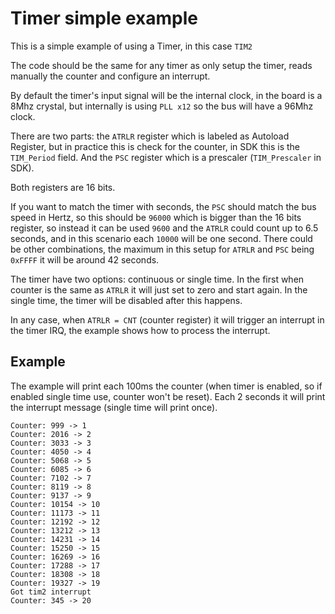 # Timer simple example

This is a simple example of using a Timer, in this case `TIM2`

The code should be the same for any timer as only setup the timer, reads manually
the counter and configure an interrupt.

By default the timer's input signal will be the internal clock, in the board
is a 8Mhz crystal, but internally is using `PLL x12` so the bus will have
a 96Mhz clock.

There are two parts: the `ATRLR` register which is labeled as Autoload Register,
but in practice this is check for the counter, in SDK this is the `TIM_Period` field.
And the `PSC` register which is a prescaler (`TIM_Prescaler` in SDK).

Both registers are 16 bits.

If you want to match the timer with seconds, the `PSC` should match the bus speed
in Hertz, so this should be `96000` which is bigger than the 16 bits register,
so instead it can be used `9600` and the `ATRLR` could count up to 6.5 seconds,
and in this scenario each `10000` will be one second.
There could be other combinations, the maximum in this setup for `ATRLR` and `PSC`
being `0xFFFF` it will be around 42 seconds.

The timer have two options: continuous or single time.
In the first when counter is the same as `ATRLR` it will just set to zero and
start again.
In the single time, the timer will be disabled after this happens.

In any case, when `ATRLR = CNT` (counter register) it will trigger an interrupt
in the timer IRQ, the example shows how to process the interrupt.

## Example

The example will print each 100ms the counter (when timer is enabled, so if enabled
single time use, counter won't be reset). Each 2 seconds it will print the
interrupt message (single time will print once).

```
Counter: 999 -> 1
Counter: 2016 -> 2
Counter: 3033 -> 3
Counter: 4050 -> 4
Counter: 5068 -> 5
Counter: 6085 -> 6
Counter: 7102 -> 7
Counter: 8119 -> 8
Counter: 9137 -> 9
Counter: 10154 -> 10
Counter: 11173 -> 11
Counter: 12192 -> 12
Counter: 13212 -> 13
Counter: 14231 -> 14
Counter: 15250 -> 15
Counter: 16269 -> 16
Counter: 17288 -> 17
Counter: 18308 -> 18
Counter: 19327 -> 19
Got tim2 interrupt
Counter: 345 -> 20
```

